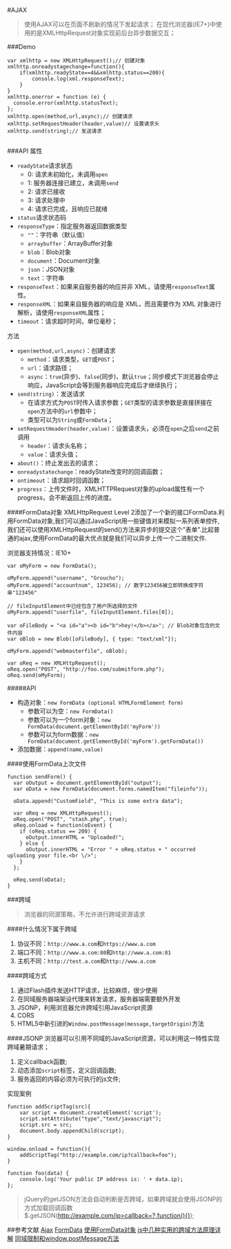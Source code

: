#AJAX
> 使用AJAX可以在页面不刷新的情况下发起请求；
> 在现代浏览器(IE7+)中使用的是XMLHttpRequest对象实现前后台异步数据交互；

###Demo
```
var xmlhttp = new XMLHttpRequest();// 创建对象
xmlhttp.onreadystagechange=function(){
	if(xmlhttp.readyState==4&&xmlhttp.status==200){
		console.log(xml.responseText);
	}
}
xmlhttp.onerror = function (e) {
  console.error(xmlhttp.statusText);
};
xmlhttp.open(method,url,async);// 创建请求
xmlhttp.setRequestHeader(header,value)// 设置请求头
xmlhttp.send(string);// 发送请求


```
###API
属性
+ `readyState`请求状态
	* 0: 请求未初始化，未调用`open`
	* 1: 服务器连接已建立，未调用`send`
	* 2: 请求已接收
	* 3: 请求处理中
	* 4: 请求已完成，且响应已就绪
+ `status`请求状态码
+ `responseType`：指定服务器返回数据类型
	* `""`：字符串（默认值）
	* `arraybuffer`：ArrayBuffer对象
	* `blob`：Blob对象
	* `document`：Document对象
	* `json`：JSON对象
	* `text`：字符串
+ `responseText`：如果来自服务器的响应并非 XML，请使用`responseText`属性。
+ `responseXML`：如果来自服务器的响应是 XML，而且需要作为 XML 对象进行解析，请使用`responseXML`属性；
+ `timeout`：请求超时时间，单位毫秒；

方法
+ `open(method,url,async)`：创建请求
	* `method`：请求类型，`GET`或`POST`；
	* `url`：请求路径；
	* `async`：`true`(异步)、`false`(同步)，默认`true`；同步模式下浏览器会停止响应，JavaScript会等到服务器响应完成后才继续执行；
+ `send(string)`：发送请求
	* 在请求方式为`POST`时传入请求参数；`GET`类型的请求参数是直接拼接在`open`方法中的`url`参数中；
	* 类型可以为`String`或`FormData`；
+ `setRequestHeader(header,value)`：设置请求头，必须在`open`之后`send`之前调用
	* `header`：请求头名称；
	* `value`：请求头值；
+ `about()`：终止发出去的请求；
+ `onreadystatechange`：readyState改变时的回调函数；
+ `ontimeout`：请求超时回调函数；
+ `progress`：上传文件时，XMLHTTPRequest对象的upload属性有一个progress，会不断返回上传的进度。



####FormData对象
XMLHttpRequest Level 2添加了一个新的接口FormData.利用FormData对象,我们可以通过JavaScript用一些键值对来模拟一系列表单控件,我们还可以使用XMLHttpRequest的send()方法来异步的提交这个"表单".比起普通的ajax,使用FormData的最大优点就是我们可以异步上传一个二进制文件.

浏览器支持情况：IE10+

```
var oMyForm = new FormData();

oMyForm.append("username", "Groucho");
oMyForm.append("accountnum", 123456); // 数字123456被立即转换成字符串"123456"

// fileInputElement中已经包含了用户所选择的文件
oMyForm.append("userfile", fileInputElement.files[0]);

var oFileBody = "<a id="a"><b id="b">hey!</b></a>"; // Blob对象包含的文件内容
var oBlob = new Blob([oFileBody], { type: "text/xml"});

oMyForm.append("webmasterfile", oBlob);

var oReq = new XMLHttpRequest();
oReq.open("POST", "http://foo.com/submitform.php");
oReq.send(oMyForm);
```

#####API
+ 构造对象：`new FormData (optional HTMLFormElement form)`
	* 参数可以为空：`new FormData()`
	* 参数可以为一个form对象：`new FormData(document.getElementById('myForm'))`
	* 参数可以为form数据：`new FormData(document.getElementById('myForm').getFormData())`
+ 添加数据：`append(name,value)`

####使用FormData上次文件
```
function sendForm() {
  var oOutput = document.getElementById("output");
  var oData = new FormData(document.forms.namedItem("fileinfo"));

  oData.append("CustomField", "This is some extra data");

  var oReq = new XMLHttpRequest();
  oReq.open("POST", "stash.php", true);
  oReq.onload = function(oEvent) {
    if (oReq.status == 200) {
      oOutput.innerHTML = "Uploaded!";
    } else {
      oOutput.innerHTML = "Error " + oReq.status + " occurred uploading your file.<br \/>";
    }
  };

  oReq.send(oData);
}
```

###跨域
> 浏览器的同源策略，不允许进行跨域资源请求

####什么情况下属于跨域
1. 协议不同：`http://www.a.com`和`https://www.a.com`
2. 端口不同：`http://www.a.com:80`和`http://www.a.com:81`
3. 主机不同：`http://test.a.com`和`http://www.a.com`

####跨域方式
1. 通过Flash插件发送HTTP请求，比较麻烦，很少使用
2. 在同域服务器端架设代理来转发请求，服务器端需要额外开发
3. JSONP，利用浏览器允许跨域引用JavaScript资源
4. CORS
5. HTML5中新引进的`Window.postMessage(message,targetOrigin)`方法


####JSONP
浏览器可以引用不同域的JavaScript资源，可以利用这一特性实现跨域暑期请求；
1. 定义callback函数;
2. 动态添加`script`标签，定义回调函数;
3. 服务返回的内容必须为可执行的js文件;

实现案例

```
function addScriptTag(src){
    var script = document.createElement('script');
    script.setAttribute("type","text/javascript");
    script.src = src;
    document.body.appendChild(script);
}

window.onload = function(){
    addScriptTag("http://example.com/ip?callback=foo");
}

function foo(data) {
    console.log('Your public IP address is: ' + data.ip);
};
```
> jQuery的getJSON方法会自动判断是否跨域，如果跨域就会使用JSONP的方式加载回调函数
> $.getJSON(http://example.com/ip>callback=?,function(){});


##参考文献
[Ajax](http://javascript.ruanyifeng.com/bom/ajax.html)
[FormData](https://developer.mozilla.org/zh-CN/docs/Web/API/FormData)
[使用FormData对象](https://developer.mozilla.org/zh-CN/docs/Web/Guide/Using_FormData_Objects)
[js中几种实用的跨域方法原理详解](http://www.cnblogs.com/2050/p/3191744.html)
[同域限制和window.postMessage方法](http://javascript.ruanyifeng.com/bom/windowpostmessage.html)